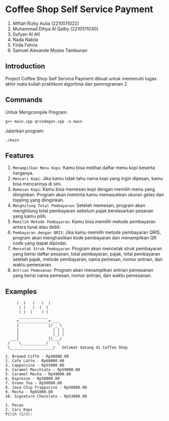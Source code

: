 Coffee Shop Self Service Payment
================================
1. Miftah Rizky Aulia               (2210511022)
2. Muhammad Dihya Al Qalby          (2210511030)
3. Sufyan Al Afi
4. Nada Nabila
5. Firda Fahria
6. Samuel Alexande Mozes Tambunan

Introduction
------------

Project Coffee Shop Self Service Payment dibuat untuk memenuhi tugas akhir mata kuliah praktikum algoritma dan pemrograman 2

Commands
------------

Untuk Mengcompile Program:
```
g++ main.cpp qrcodegen.cpp -o main
```
Jalankan program:
```
./main
```

Features
--------

1. ``Menampilkan Menu Kopi``: Kamu bisa melihat daftar menu kopi beserta harganya.
2. ``Mencari Kopi``: Jika kamu tidak tahu nama kopi yang ingin dipesan, kamu bisa mencarinya di sini.
3. ``Memesan Kopi``: Kamu bisa memesan kopi dengan memilih menu yang diinginkan. Program akan meminta kamu memasukkan ukuran gelas dan topping yang diinginkan.
4. ``Menghitung Total Pembayaran``: Setelah memesan, program akan menghitung total pembayaran sebelum pajak berdasarkan pesanan yang kamu pilih.
5. ``Memilih Metode Pembayaran``: Kamu bisa memilih metode pembayaran antara tunai atau debit.
6. ``Pembayaran dengan QRIS``: Jika kamu memilih metode pembayaran QRIS, program akan menghasilkan kode pembayaran dan menampilkan QR code yang dapat dipindai.
7. ``Mencetak Struk Pembayaran``: Program akan mencetak struk pembayaran yang berisi daftar pesanan, total pembayaran, pajak, total pembayaran setelah pajak, metode pembayaran, nama pemesan, nomor antrian, dan waktu pemesanan.
8. ``Antrian Pemesanan``: Program akan menampilkan antrian pemesanan yang berisi nama pemesan, nomor antrian, dan waktu pemesanan.

Examples
--------

```
     (  )   (   )  )
      ) (   )  (  (
      ( )  (    ) )
      _____________
     <_____________> ___
     |             |/ _ \
     |               | | |
     |               |_| |
  ___|             |\___/
 /    \___________/    \
 \___________________/   Selamat datang di Coffee Shop
 
1. Brewed Coffe - Rp48000.00
2. Cafe Latte - Rp60000.00
3. Cappuccino - Rp55000.00
4. Caramel Macchiato - Rp59000.00
5. Caramel Mocha - Rp49000.00
6. Espresso - Rp50000.00
7. Green Tea - Rp50000.00
8. Java Chip Frappucino - Rp58000.00
9. Mocha - Rp65000.00
10. Signature Chocolate - Rp53000.00

1. Pesan
2. Cari Kopi
Pilih (1/2): 
```
